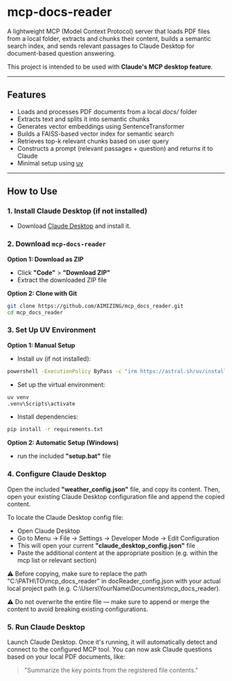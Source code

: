 # mcp-docs-reader
A lightweight MCP (Model Context Protocol) server that loads PDF files from a local folder, extracts and chunks their content, builds a semantic search index, and sends relevant passages to Claude Desktop for document-based question answering.

This project is intended to be used with **Claude's MCP desktop feature**.

---

## Features
- Loads and processes PDF documents from a local *docs/* folder
- Extracts text and splits it into semantic chunks
- Generates vector embeddings using SentenceTransformer
- Builds a FAISS-based vector index for semantic search
- Retrieves top-k relevant chunks based on user query
- Constructs a prompt (relevant passages + question) and returns it to Claude
- Minimal setup using [uv](https://github.com/astral-sh/uv)

---

## How to Use

### 1. Install Claude Desktop (if not installed)
- Download [Claude Desktop](https://claude.ai/download) and install it.

### 2. Download `mcp-docs-reader`
**Option 1: Download as ZIP**
- Click **"Code"** > **"Download ZIP"**
- Extract the downloaded ZIP file

**Option 2: Clone with Git**
```sh
git clone https://github.com/AIMIZING/mcp_docs_reader.git
cd mcp_docs_reader
```

### 3. Set Up UV Environment
**Option 1: Manual Setup**
- Install uv (if not installed):
```sh
powershell -ExecutionPolicy ByPass -c "irm https://astral.sh/uv/install.ps1 | iex"
```
- Set up the virtual environment:
```sh
uv venv
.venv\Scripts\activate
```
- Install dependencies:
```sh
pip install -r requirements.txt
```

**Option 2: Automatic Setup (Windows)**
- run the included **"setup.bat"** file

### 4. Configure Claude Desktop
Open the included **"weather_config.json"** file, and copy its content.
Then, open your existing Claude Desktop configuration file and append the copied content.

To locate the Claude Desktop config file:
- Open Claude Desktop
- Go to Menu → File → Settings → Developer Mode → Edit Configuration
- This will open your current **"claude_desktop_config.json"** file
- Paste the additional content at the appropriate position (e.g. within the mcp list or relevant section)

⚠️ Before copying, make sure to replace the path
"C:\\PATH\\TO\\mcp_docs_reader" in docReader_config.json
with your actual local project path (e.g. C:\\Users\\YourName\\Documents\\mcp_docs_reader).

⚠️ Do not overwrite the entire file — make sure to append or merge the content to avoid breaking existing configurations.

### 5. Run Claude Desktop
Launch Claude Desktop.
Once it's running, it will automatically detect and connect to the configured MCP tool.
You can now ask Claude questions based on your local PDF documents, like:

> "Summarize the key points from the registered file contents."